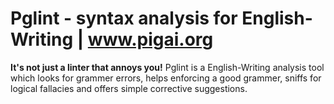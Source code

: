 # Pglint - syntax analysis for English-Writing | www.pigai.org
**It's not just a linter that annoys you!**
Pglint is a English-Writing analysis tool which looks for grammer errors, helps enforcing a good grammer, sniffs for logical fallacies and offers simple corrective suggestions.

